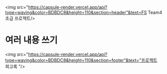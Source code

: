 

<img src="https://capsule-render.vercel.app/api?type=waving&color=BDBDC8&height=110&section=header"&text=FS Team4 초급 프로젝트/>

# 여러 내용 쓰기
<img src="https://capsule-render.vercel.app/api?type=waving&color=BDBDC8&height=110&section=footer"&text="프로젝트 회고록 "/>
